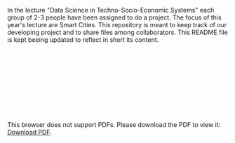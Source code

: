 In the lecture "Data Science in Techno-Socio-Economic Systems" each group of 2-3
people have been assigned to do a project. The focus of this year's lecture are 
Smart Cities. This repository is meant to keep track of our developing project 
and to share files among collaborators. This README file is kept beeing updated
to reflect in short its content.

<object data="https://github.com/JeremyAlain/The_correlation_between_Smart-cities_and_gentrification/blob/master/Paper/paper_final.pdf" type="application/pdf" width="700px" height="700px">
    <embed src="https://github.com/JeremyAlain/The_correlation_between_Smart-cities_and_gentrification/blob/master/Paper/paper_final.pdf">
        <p>This browser does not support PDFs. Please download the PDF to view it: <a href="http://yoursite.com/the.pdf">Download PDF</a>.</p>
    </embed>
</object>
